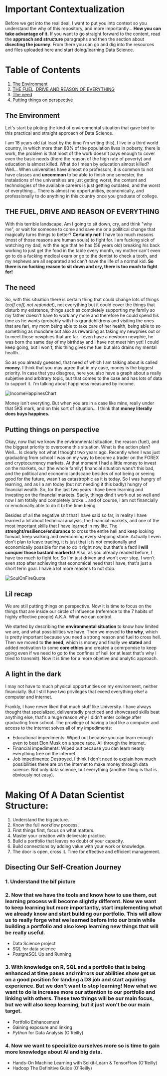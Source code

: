 # Important Contextualization
Before we get into the real deal, I want to put you into context so you understand the why of this repository, and more importantly... **How you can take advantage of it.** If you want to go straight forward to the content, read the **approach and structure** paragraphs and then the section about **disecting the journey**. From there you can go and dig into the resources and files uploaded here and start doing/learning Data Science. 

# Table of Contents
1. [The Environment](https://github.com/Jesusprzr/Making-Of-A-Data-Scientist#the-fuel-drive-and-reason-of-everything)
2. [THE FUEL, DRIVE AND REASON OF EVERYTHING](https://github.com/Jesusprzr/Making-Of-A-Data-Scientist#the-fuel-drive-and-reason-of-everything)
3. [The need](https://github.com/Jesusprzr/Making-Of-A-Data-Scientist#the-need)
4. [Putting things on perspective](https://github.com/Jesusprzr/Making-Of-A-Data-Scientist#putting-things-on-perspective)

## The Environment
Let's start by ploting the kind of environmental situation that gave bird to this practical and straight approach of Data Science.

I am 18 years old (at least by the time i'm writing this), I live in a third world country, in which more than 80% of the population lives in poberty, there is work, the problem is that most of the work doesn't pays enough to cover even the basic needs (there the reason of the high rate of poverty) and education is almost killed. What do I mean by education almost killed? Well... When universities have almost no professors, it is common to not have classes and **uncommon** to be able to finish one semester, the instalations of the universities are just getting worst, the content and technologies of the available careers is just getting outdated, and the worst of everything... There is almost no opportunities, economically, and professionally to do anything in this country once you graduate of college. 

## THE FUEL, DRIVE AND REASON OF EVERYTHING
With this terrible landscape, Am I going to sit down, cry, and think "why me", or wait for someone to come and save me or a pollitical change that magically turns things to better? **Certainly not!** I have too much reasons (most of those reasons are human souls) to fight for. I am fucking sick of watching my dad, with the age that he has (56 years old) breaking his back working to just get the food in the table every month, my mother can't even go to do a fucking medical exam or go to the dentist to check a tooth, and my nephews are all separated and can't have the life of a normal kid. **So there is no fucking reason to sit down and cry, there is too much to fight for!**

## The need
So, with this situation there is certain thing that could change lots of things (*coff coff, not redundat*), not everything but it could cover the things that disturb my existence, things such as completely supporting my family so my father doesn't have to work any more and therefore he could spend his time as he wants (probably with his grandchildrens and visiting the ones that are far), my mom being able to take care of her health, being able to so something as mundane but also as rewarding as taking my newphies out or to meet those newphies that are far. I even have a newborn newphie, he was born the same day of my birthday and I have not meet him yet! I could keep going, but I won't, this thing gives me fuel but also drains my mental health... 

So as you already guessed, that need of which I am talking about is called **money.**
I think that you may agree that in my case, money is the biggest priority. In case that you disagree, here you also have a graph about a really subjetive and arbitrary topic, but that comes to the case and has lots of data to support it.
I'm talking about happiness measured by income.

![IncomeHappinesChart](https://happierhuman.com/wp-content/uploads/2012/08/life-satisfaction-vs-family-income3.png)

Money isn't everyting. But when you are in a case like mine, really under that 5K$ mark, and on this sort of situation... I think that **money literally does buys happines.**

## Putting things on perspective
Okay, now that we know the environmental situation, the reason (fuel), and the biggest priority to overcome this situation. What is the action plan? Well... Is clearly not what I thought two years ago. Recently when I was just graduating from school I was on my way to become a trader on the FOREX and cryptocurrency  markets. At that moment I had a little money to invest on the markets, our (the whole family) financial situation wans't this bad, and the political and economic landscape besides of not being or seeing good for the future, wasn't as catastrophic as it is today. So I was hungry of learning, and as I a am today (but not needing it this badly) hungry of financial wealth. So, for the last two years I have been learning and investing on the financial markets. Sadly, things dind't work out so well and now I am totally and completely broke... and of course, I am not financially or emotionally able to do it bi the time being. 

Besides of all the negative shit that I have said so far, in reality I have learned a lot about technical analysis, the financial markets, and one of the most important skills that I have learned in my life. The **strenght/resilience/endurance** to cross the entire hell and keep looking forwad, keep walking and overcoming every stepping stone. Actually I even don't plan to leave trading, it is just that it is not emotionally and economically possible for me to do it right now, but that's a fact! **I will conquer those bastard markerts!** Also, as you already readed before, I have too much to fight for. So I'm just driven and won't ever stop, I won't even stop after achieving that economical need that I have, that's just a short term goal. I have a lot more reasons to not stop.

![SoulOnFireQuote](https://drive.google.com/uc?export=view&id=1yicv3W_3kY-8vkA-a95f7WXk-mOnO34e)

## Lil recap
We are still putting things on perspective. Now it is time to focus on the things that are inside our circle of influence (reference to the 7 habits of highly effective people) A.K.A. What we can control.

We started by describing the **environmental situation** to know how limited we are, and what possibilities we have. Then we moved to **the why**, which is pretty important because you need a strong reason and fuel to cross hell. Then we moved to **the need**, which is money and finally we **stated** and added motivation to some **core ethics** and created a comrpomise to keep going even if we need to go to the confines of hell (or at least that's why I tried to transmit). Now it is time for a more objetive and analytic approach.

## A light in the dark
I may not have to much physical opportunities on my environment, neither financially. But I still have two privileges that exeed everything else! a computer and internet. 

Frankly, I have never liked that much stuff like University. I have always thought that specialized, deliveratedly practiced and showcased skills beat anything else, that's a huge reason why I didn't enter college after graduating from school. The provilege of having a tool like a computer and access to the internet solves all of my impediments:
 * Educational impediments: Wiped out because you can learn enough even to beat Elon Musk on a space race. All through the internet.
 * Financial impediments: Wiped out because you can learn nearly everything free on the internet.
 * Job impediments: Destroyed, I think I don't need to explain how much possibilities there are on the internet to make money through data science. Not only data science, but everything (another thing is that is obviously not easy). 


# Making Of A Datan Scientist Structure:
 1. Understand the big picture.
 2. Know the full workflow process.
 3. First things first, focus on what matters.
 4. Master your creation with deliverate practice.
 5. Build a portfolio that leaves no doubt of your capacity.
 6. Build connections by adding value with your work or knowledge.
 7. The door is open, cross it. Time for effective and efficient management.

## Disecting Our Self-Creation Journey


### 1. Understand the bif picture


### 2. Now that we have the tools and know how to use them, out learning process will become slightly different. Now we want to keep learning but more importantly, start implementing what we already know and **start building our portfolio.** This will allow us to really forge what we learned before into our brain while building a portfolio and also keep learning new things that will be really useful.
   * Data Science project
   * *SQL* for data science
   * *PostgreSQL* Up and Running
### 3. With knowledge on R, SQL and a portfolio that is being enhanced at time pases and mirrors our abilities show get us on a good position for landing a DS job and start aquiring experience. But we don't want to stop learning! Now what we want to do is increase more our attention to our portfolio and linking with others. These two things will be our main focus, but we will also keep learning, but it just won't be our main target. 
   * Portfolio Enhancement
   * Gaining exposure and linking 
   * *Python* for Data Analysis (O'Reilly)
### 4. Now we want to specialize ourselves more so is time to gain more knowledge about AI and big data.
   * Hands-On Machine Learning with Scikit-Learn & TensorFlow (O'Reilly)
   * Hadoop The Definitive Guide (O'Reilly)
